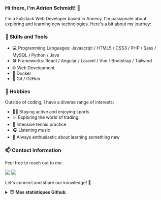 ### Hi there, I'm Adrien Schmidt! 👋

I'm a Fullstack Web Developer based in Annecy. I'm passionate about exploring and learning new technologies. Here's a bit about my journey:

### 🔧 Skills and Tools
- 💻 Programming Languages: Javascript / HTML5 / CSS3 / PHP / Sass / MySQL / Python / Java 
- 🛠️ Frameworks: React / Angular / Laravel / Vue / Bootstrap / Tailwind
- 🌐 Web Development 
- 🐳 Docker
- 🧲 Git / GitHub

### 💪 Hobbies

Outside of coding, I have a diverse range of interests:

- 🏋️‍♂️ Staying active and enjoying sports
- 💹 Exploring the world of trading
- 🎾 Intensive tennis practice
- 🎧 Listening music
- 🧠 Always enthusiastic about learning something new

### 📫 Contact Information

Feel free to reach out to me:

[<img src="https://img.shields.io/badge/email-%230077B5.svg?&style=for-the-badge&logo=&logoColor=white&color=red&22" />](mailto:adrien.schmidt7@gmail.com)
[<img src="https://img.shields.io/badge/linkedin-%230077B5.svg?&style=for-the-badge&logo=linkedin&logoColor=white" />](https://www.linkedin.com/in/adrien-schmidt-2747871a2/)

Let's connect and share our knowledge! 🚀


<details>
 <summary> 😇 <b>Mes statistiques Github</b>: </summary>

<br>

<p align = "center">
  <img src = "https://github-readme-stats.vercel.app/api?username=Adrien-25&show_icons=true&theme=tokyonight&line_height=27">
  <img src = "https://github-readme-stats.vercel.app/api/top-langs/?username=Adrien-25&hide=css,java,html&theme=tokyonight">
</p>

</details>


<!--
**Adrien-25/Adrien-25** is a ✨ _special_ ✨ repository because its `README.md` (this file) appears on your GitHub profile.




![YOUR github stats](https://github-readme-stats.vercel.app/api?username=USERNAME)

[<img src="https://img.shields.io/badge/twitter-%231DA1F2.svg?&style=for-the-badge&logo=twitter&logoColor=white" />](https://twitter.com/USERNAME) [<img src="https://img.shields.io/badge/medium-%2312100E.svg?&style=for-the-badge&logo=medium&logoColor=white" />](https://medium.com/USERNAME)  [<img src="https://img.shields.io/badge/linkedin-%230077B5.svg?&style=for-the-badge&logo=linkedin&logoColor=white" />](https://www.linkedin.com/in/USERNAME/) [<img src = "https://img.shields.io/badge/instagram-%23E4405F.svg?&style=for-the-badge&logo=instagram&logoColor=white">](https://www.instagram.com/USERNAME/) [<img src = "https://img.shields.io/badge/facebook-%231877F2.svg?&style=for-the-badge&logo=facebook&logoColor=white">](https://www.facebook.com/USERNAME)
